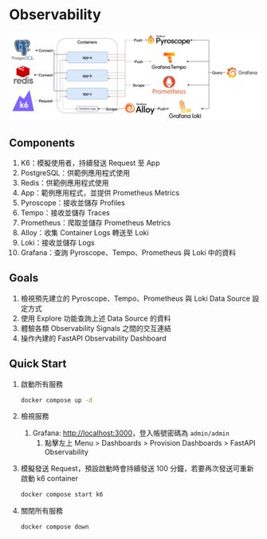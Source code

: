 # Observability

![Lab Architecture](lab-arch.png)

## Components

1. K6：模擬使用者，持續發送 Request 至 App
2. PostgreSQL：供範例應用程式使用
3. Redis：供範例應用程式使用
4. App：範例應用程式，並提供 Prometheus Metrics
5. Pyroscope：接收並儲存 Profiles
6. Tempo：接收並儲存 Traces
7. Prometheus：爬取並儲存 Prometheus Metrics
8. Alloy：收集 Container Logs 轉送至 Loki
9. Loki：接收並儲存 Logs
10. Grafana：查詢 Pyroscope、Tempo、Prometheus 與 Loki 中的資料

## Goals

1. 檢視預先建立的 Pyroscope、Tempo、Prometheus 與 Loki Data Source 設定方式
2. 使用 Explore 功能查詢上述 Data Source 的資料
3. 體驗各類 Observability Signals 之間的交互連結
4. 操作內建的 FastAPI Observability Dashboard

## Quick Start

1. 啟動所有服務

   ```bash
   docker compose up -d
   ```

2. 檢視服務
   1. Grafana: <http://localhost:3000>，登入帳號密碼為 `admin/admin`
      1. 點擊左上 Menu > Dashboards > Provision Dashboards > FastAPI Observability

3. 模擬發送 Request，預設啟動時會持續發送 100 分鐘，若要再次發送可重新啟動 k6 container

   ```bash
   docker compose start k6
   ```

4. 關閉所有服務

   ```bash
   docker compose down
   ```

